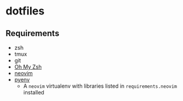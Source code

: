 dotfiles
========

## Requirements

* zsh
* tmux
* git
* [Oh My Zsh](https://ohmyz.sh/)
* [neovim](https://neovim.io/)
* [pyenv](https://github.com/pyenv/pyenv-installer)
    * A `neovim` virtualenv with libraries listed in `requirements.neovim` installed
